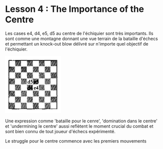 # Lesson 4 : The Importance of the Centre

Les cases e4, d4, e5, d5 au centre de l'échiquier sont très importants. Ils sont comme une montagne donnant une vue terrain de la bataille d'échecs et permettant un knock-out blow délivré sur n'importe quel objectif de l'échiquier.

![img-4-1](img-4-1.png)

Une expression comme 'bataille pour le cenre', 'domination dans le centre' et 'undermining le centre' aussi reflètent le moment crucial du combat et sont bien connu de tout joueur d'échecs expérimenté.

Le struggle pour le centre commence avec les premiers mouvements
